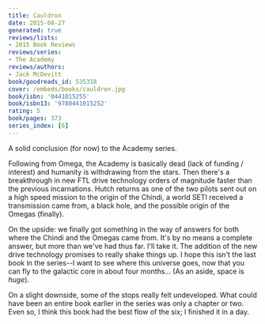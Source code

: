 ```yaml
---
title: Cauldron
date: 2015-08-27
generated: true
reviews/lists:
- 2015 Book Reviews
reviews/series:
- The Academy
reviews/authors:
- Jack McDevitt
book/goodreads_id: 535318
cover: /embeds/books/cauldron.jpg
book/isbn: '0441015255'
book/isbn13: '9780441015252'
rating: 5
book/pages: 373
series_index: [6]
---
```

A solid conclusion (for now) to the Academy series.  

Following from Omega, the Academy is basically dead (lack of funding / interest) and humanity is withdrawing from the stars. Then there's a breakthrough in new FTL drive technology orders of magnitude faster than the previous incarnations. Hutch returns as one of the two pilots sent out on a high speed mission to the origin of the Chindi, a world SETI received a transmission came from, a black hole, and the possible origin of the Omegas (finally).  

<!--more-->

On the upside: we finally got something in the way of answers for both where the Chindi and the Omegas came from. It's by no means a complete answer, but more than we've had thus far. I'll take it. The addition of the new drive technology promises to really shake things up. I hope this isn't the last book in the series--I want to see where this universe goes, now that you can fly to the galactic core in about four months... (As an aside, space is *huge*).  

On a slight downside, some of the stops really felt undeveloped. What could have been an entire book earlier in the series was only a chapter or two. Even so, I think this book had the best flow of the six; I finished it in a day.